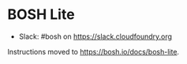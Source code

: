 # BOSH Lite

* Slack: #bosh on <https://slack.cloudfoundry.org>

Instructions moved to https://bosh.io/docs/bosh-lite.
